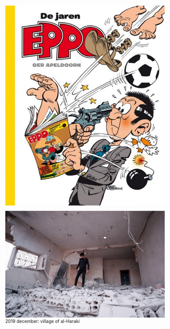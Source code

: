 ![](https://github.com/nondejus/leesmap/blob/main/idlib/b86e712487d06bfd29e267010bfabacd.png)

![](https://github.com/nondejus/leesmap/blob/main/idlib/000_1MQ2VQ.jpg)
2019 december: village of al-Haraki
